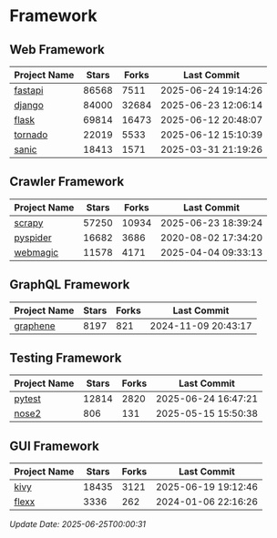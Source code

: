 # Framework

## Web Framework
| Project Name | Stars | Forks | Last Commit |
| ------------ | ----- | ----- | ----------- |
| [fastapi](https://github.com/fastapi/fastapi) | 86568 | 7511 | 2025-06-24 19:14:26 |
| [django](https://github.com/django/django) | 84000 | 32684 | 2025-06-23 12:06:14 |
| [flask](https://github.com/pallets/flask) | 69814 | 16473 | 2025-06-12 20:48:07 |
| [tornado](https://github.com/tornadoweb/tornado) | 22019 | 5533 | 2025-06-12 15:10:39 |
| [sanic](https://github.com/sanic-org/sanic) | 18413 | 1571 | 2025-03-31 21:19:26 |

## Crawler Framework
| Project Name | Stars | Forks | Last Commit |
| ------------ | ----- | ----- | ----------- |
| [scrapy](https://github.com/scrapy/scrapy) | 57250 | 10934 | 2025-06-23 18:39:24 |
| [pyspider](https://github.com/binux/pyspider) | 16682 | 3686 | 2020-08-02 17:34:20 |
| [webmagic](https://github.com/code4craft/webmagic) | 11578 | 4171 | 2025-04-04 09:33:13 |

## GraphQL Framework
| Project Name | Stars | Forks | Last Commit |
| ------------ | ----- | ----- | ----------- |
| [graphene](https://github.com/graphql-python/graphene) | 8197 | 821 | 2024-11-09 20:43:17 |

## Testing Framework
| Project Name | Stars | Forks | Last Commit |
| ------------ | ----- | ----- | ----------- |
| [pytest](https://github.com/pytest-dev/pytest) | 12814 | 2820 | 2025-06-24 16:47:21 |
| [nose2](https://github.com/nose-devs/nose2) | 806 | 131 | 2025-05-15 15:50:38 |

## GUI Framework
| Project Name | Stars | Forks | Last Commit |
| ------------ | ----- | ----- | ----------- |
| [kivy](https://github.com/kivy/kivy) | 18435 | 3121 | 2025-06-19 19:12:46 |
| [flexx](https://github.com/flexxui/flexx) | 3336 | 262 | 2024-01-06 22:16:26 |

*Update Date: 2025-06-25T00:00:31*